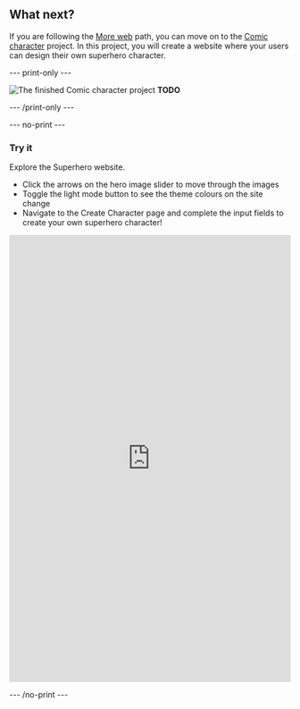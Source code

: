## What next?

If you are following the [More web](https://projects.raspberrypi.org/en/pathways/more-web) path, you can move on to the [Comic character](https://projects.raspberrypi.org/en/projects/comic-character) project. In this project, you will create a website where your users can design their own superhero character. 

--- print-only ---

![The finished Comic character project](images/comic-character-project.png) **TODO** 

--- /print-only ---

--- no-print ---

### Try it
<div style="display: flex; flex-wrap: wrap">
<div style="flex-basis: 175px; flex-grow: 1">  
Explore the Superhero website. 

+ Click the arrows on the hero image slider to move through the images
+ Toggle the light mode button to see the theme colours on the site change
+ Navigate to the Create Character page and complete the input fields to create your own superhero character!

<iframe src="https://editor.raspberrypi.org/en/embed/viewer/comic-character-complete" width="100%" height="800" frameborder="0" marginwidth="0" marginheight="0" allowfullscreen> </iframe>
</div>
</div>

--- /no-print ---
